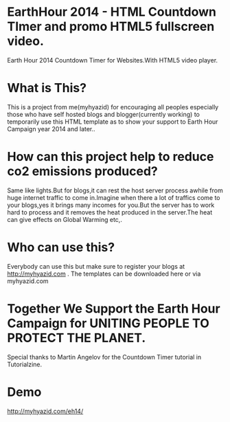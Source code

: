 EarthHour 2014 - HTML Countdown TImer and promo HTML5 fullscreen video.
====

Earth Hour 2014 Countdown Timer for Websites.With HTML5 video player.

What is This?
====
This is a project from me(myhyazid) for encouraging all peoples especially those who have self hosted blogs and blogger(currently working) to temporarily use this HTML template as to show your support to Earth Hour Campaign year 2014 and later..

How can this project help to reduce co2 emissions produced?
====
Same like lights.But for blogs,it can rest the host server process awhile from huge internet traffic to come in.Imagine when there a lot of traffics come to your blogs,yes it brings many incomes for you.But the server has to work hard to process and it removes the heat produced in the server.The heat can give effects on Global Warming etc,.

Who can use this?
====
Everybody can use this but make sure to register your blogs at http://myhyazid.com .
The templates can be downloaded here or via myhyazid.com

Together We Support the Earth Hour Campaign for UNITING PEOPLE TO PROTECT THE PLANET.
====

Special thanks to Martin Angelov for the Countdown Timer tutorial in Tutorialzine.

Demo
====
http://myhyazid.com/eh14/

